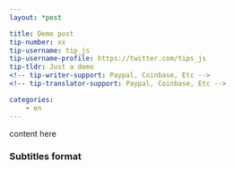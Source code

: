 ```yaml
---
layout: *post

title: Demo post
tip-number: xx
tip-username: tip_js
tip-username-profile: https://twitter.com/tips_js
tip-tldr: Just a demo
<!-- tip-writer-support: Paypal, Coinbase, Etc -->
<!-- tip-translator-support: Paypal, Coinbase, Etc -->

categories:
    - en
---
```


content here
### Subtitles format
